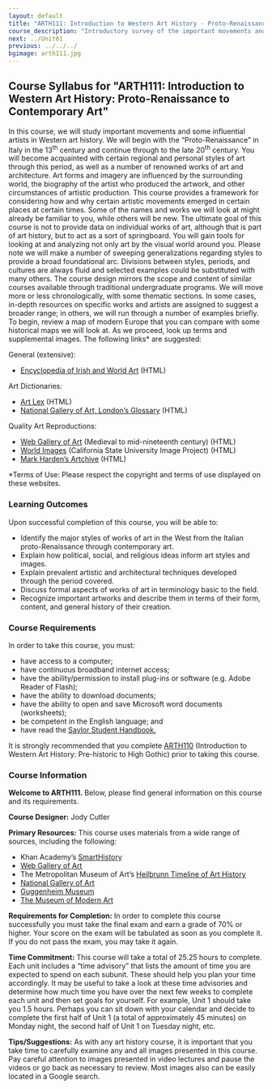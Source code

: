 ```yaml
---
layout: default
title: "ARTH111: Introduction to Western Art History - Proto-Renaissance to Contemporary Art"
course_description: "Introductory survey of the important movements and influential figures in Western art from the Proto-Renaissance in Italy to the contemporary art of the twentieth century."
next: ../Unit01
previous: ../../../
bgimage: arth111.jpg
---
```

Course Syllabus for "ARTH111: Introduction to Western Art History: Proto-Renaissance to Contemporary Art"
---------------------------------------------------------------------------------------------------------

In this course, we will study important movements and some influential
artists in Western art history. We will begin with the
“Proto-Renaissance” in Italy in the 13<sup>th</sup> century and continue
through to the late 20<sup>th</sup> century. You will become acquainted
with certain regional and personal styles of art through this period, as
well as a number of renowned works of art and architecture. Art forms
and imagery are influenced by the surrounding world, the biography of
the artist who produced the artwork, and other circumstances of artistic
production. This course provides a framework for considering how and why
certain artistic movements emerged in certain places at certain times.
Some of the names and works we will look at might already be familiar to
you, while others will be new. The ultimate goal of this course is not
to provide data on individual works of art, although that is part of art
history, but to act as a sort of springboard. You will gain tools for
looking at and analyzing not only art by the visual world around you.
Please note we will make a number of sweeping generalizations regarding
styles to provide a broad foundational arc. Divisions between styles,
periods, and cultures are always fluid and selected examples could be
substituted with many others. The course design mirrors the scope and
content of similar courses available through traditional undergraduate
programs. We will move more or less chronologically, with some thematic
sections. In some cases, in-depth resources on specific works and
artists are assigned to suggest a broader range; in others, we will run
through a number of examples briefly. To begin, review a map of modern
Europe that you can compare with some historical maps we will look at.
As we proceed, look up terms and supplemental images. The following
links\* are suggested:

General (extensive):

-   [Encyclopedia of Irish and World
    Art](http://www.visual-arts-cork.com/index.htm) (HTML)

Art Dictionaries:

-   [Art Lex](http://www.artlex.com/) (HTML)
-   [National Gallery of Art, London’s
    Glossary](http://www.nationalgallery.org.uk/paintings/glossary/)
    (HTML)

Quality Art Reproductions:

-   [Web Gallery of Art](http://www.wga.hu/index1.html) (Medieval to
    mid-nineteenth century) (HTML)
-   [World Images](http://worldimages.sjsu.edu/) (California State
    University Image Project) (HTML)
-   [Mark Harden’s Artchive](http://www.artchive.com/) (HTML)

\*Terms of Use: Please respect the copyright and terms of use displayed
on these websites.

### Learning Outcomes

Upon successful completion of this course, you will be able to:  

-   Identify the major styles of works of art in the West from the
    Italian proto-Renaissance through contemporary art.
-   Explain how political, social, and religious ideas inform art styles
    and images. 
-   Explain prevalent artistic and architectural techniques developed
    through the period covered.
-   Discuss formal aspects of works of art in terminology basic to the
    field.
-   Recognize important artworks and describe them in terms of their
    form, content, and general history of their creation.

### Course Requirements

In order to take this course, you must:  
   
-   have access to a computer;  
-   have continuous broadband internet access;  
-   have the ability/permission to install plug-ins or software (e.g.
Adobe Reader of Flash);  
-   have the ability to download documents;
-   have the ability to open and save Microsoft word documents
(worksheets);
-   be competent in the English language; and
-   have read the [Saylor Student
Handbook.](http://www.saylor.org/site/wp-content/uploads/2012/05/Saylor-StudentHandbook.pdf)

It is strongly recommended that you complete
[ARTH110](http://www.saylor.org/courses/arth110/) (Introduction to
Western Art History: Pre-historic to High Gothic) prior to taking this
course.

### Course Information

**Welcome to ARTH111.** Below, please find general information on this
course and its requirements.  
    
 **Course Designer:** Jody Cutler  
    
 **Primary Resources:** This course uses materials from a wide range of
sources, including the following:  

-   Khan Academy’s [SmartHistory](http://smarthistory.khanacademy.org/)
-   [Web Gallery of Art](http://www.wga.hu/)
-   The Metropolitan Museum of Art’s [Heilbrunn Timeline of Art
    History](http://www.metmuseum.org/toah/)
-   [National Gallery of Art](http://www.nga.gov/)
-   [Guggenheim Museum](http://www.guggenheim.org/)
-   [The Museum of Modern Art](http://www.moma.org/)

**Requirements for Completion:** In order to complete this course
successfully you must take the final exam and earn a grade of 70% or
higher. Your score on the exam will be tabulated as soon as you complete
it. If you do not pass the exam, you may take it again.  
   
 **Time Commitment:** This course will take a total of 25.25 hours to
complete. Each unit includes a “time advisory” that lists the amount of
time you are expected to spend on each subunit. These should help you
plan your time accordingly. It may be useful to take a look at these
time advisories and determine how much time you have over the next few
weeks to complete each unit and then set goals for yourself. For
example, Unit 1 should take you 1.5 hours. Perhaps you can sit down with
your calendar and decide to complete the first half of Unit 1 (a total
of approximately 45 minutes) on Monday night, the second half of Unit 1
on Tuesday night, etc.  
   
 **Tips/Suggestions:** As with any art history course, it is important
that you take time to carefully examine any and all images presented in
this course. Pay careful attention to images presented in video lectures
and pause the videos or go back as necessary to review.   Most images
also can be easily located in a Google search.
